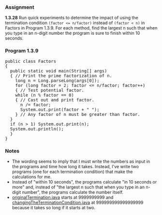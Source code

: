 ### Assignment
<b>1.3.28</b> Run quick experiments to determine the impact of using the termination condition `(factor <= n/factor)` instead of `(factor < n)` in Factors in Program 1.3.9. For each method, find the largest n such that when you type in an n-digit number the program is sure to finish within 10 seconds.
### Program 1.3.9
<pre>
public class Factors
{
  public static void main(String[] args)
  { // Print the prime factorization of n.
    long n = Long.parseLong(args[0]);
    for (long factor = 2; factor <= n/factor; factor++)
    { // Test potential factor.
    while (n % factor == 0)
    { // Cast out and print factor.
      n /= factor;
      System.out.print(factor + " ");
    } // Any factor of n must be greater than factor.
  }
  if (n > 1) System.out.print(n);
  System.out.println();
  }
}
</pre>
### Notes
- The wording seems to imply that I must write the numbers as input in the programs and time how long it takes. Instead, I've write two programs (one for each termination condition) that make the calculations for me.
- Instead of "within 10 seconds", the programs calculate "in 10 seconds or more" and, instead of "the largest n such that when you type in an n-digit number", the programs calculate the number itself.
- [originalTermination.java](https://github.com/NightEel/My-learning-path/tree/main/1.%20Computer%20Science:%20Programming%20with%20a%20Purpose/1.8.%20Experimemt%20with%20termination%20condition)
starts at 9999999999 and
[changingTheTerminationCondition.java](https://github.com/NightEel/My-learning-path/tree/main/1.%20Computer%20Science:%20Programming%20with%20a%20Purpose/1.8.%20Experimemt%20with%20termination%20condition)
at 999999999999999999 because it takes so long if it starts at two.
